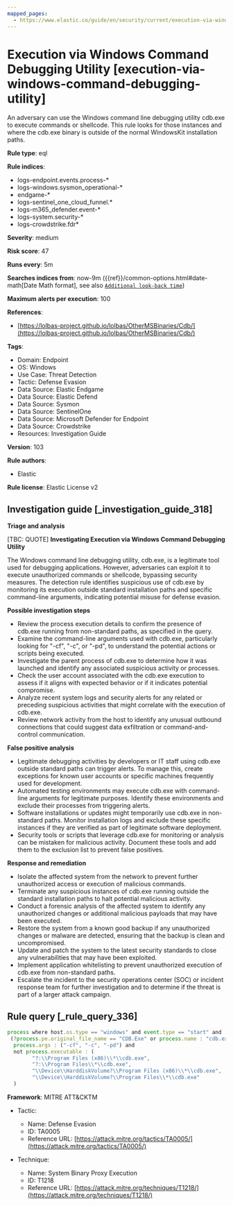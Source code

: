 ```yaml
---
mapped_pages:
  - https://www.elastic.co/guide/en/security/current/execution-via-windows-command-debugging-utility.html
---
```


# Execution via Windows Command Debugging Utility [execution-via-windows-command-debugging-utility]

An adversary can use the Windows command line debugging utility cdb.exe to execute commands or shellcode. This rule looks for those instances and where the cdb.exe binary is outside of the normal WindowsKit installation paths.

**Rule type**: eql

**Rule indices**:

* logs-endpoint.events.process-*
* logs-windows.sysmon_operational-*
* endgame-*
* logs-sentinel_one_cloud_funnel.*
* logs-m365_defender.event-*
* logs-system.security-*
* logs-crowdstrike.fdr*

**Severity**: medium

**Risk score**: 47

**Runs every**: 5m

**Searches indices from**: now-9m ({{ref}}/common-options.html#date-math[Date Math format], see also [`Additional look-back time`](docs-content://solutions/security/detect-and-alert/create-detection-rule.md#rule-schedule))

**Maximum alerts per execution**: 100

**References**:

* [https://lolbas-project.github.io/lolbas/OtherMSBinaries/Cdb/](https://lolbas-project.github.io/lolbas/OtherMSBinaries/Cdb/)

**Tags**:

* Domain: Endpoint
* OS: Windows
* Use Case: Threat Detection
* Tactic: Defense Evasion
* Data Source: Elastic Endgame
* Data Source: Elastic Defend
* Data Source: Sysmon
* Data Source: SentinelOne
* Data Source: Microsoft Defender for Endpoint
* Data Source: Crowdstrike
* Resources: Investigation Guide

**Version**: 103

**Rule authors**:

* Elastic

**Rule license**: Elastic License v2

## Investigation guide [_investigation_guide_318]

**Triage and analysis**

[TBC: QUOTE]
**Investigating Execution via Windows Command Debugging Utility**

The Windows command line debugging utility, cdb.exe, is a legitimate tool used for debugging applications. However, adversaries can exploit it to execute unauthorized commands or shellcode, bypassing security measures. The detection rule identifies suspicious use of cdb.exe by monitoring its execution outside standard installation paths and specific command-line arguments, indicating potential misuse for defense evasion.

**Possible investigation steps**

* Review the process execution details to confirm the presence of cdb.exe running from non-standard paths, as specified in the query.
* Examine the command-line arguments used with cdb.exe, particularly looking for "-cf", "-c", or "-pd", to understand the potential actions or scripts being executed.
* Investigate the parent process of cdb.exe to determine how it was launched and identify any associated suspicious activity or processes.
* Check the user account associated with the cdb.exe execution to assess if it aligns with expected behavior or if it indicates potential compromise.
* Analyze recent system logs and security alerts for any related or preceding suspicious activities that might correlate with the execution of cdb.exe.
* Review network activity from the host to identify any unusual outbound connections that could suggest data exfiltration or command-and-control communication.

**False positive analysis**

* Legitimate debugging activities by developers or IT staff using cdb.exe outside standard paths can trigger alerts. To manage this, create exceptions for known user accounts or specific machines frequently used for development.
* Automated testing environments may execute cdb.exe with command-line arguments for legitimate purposes. Identify these environments and exclude their processes from triggering alerts.
* Software installations or updates might temporarily use cdb.exe in non-standard paths. Monitor installation logs and exclude these specific instances if they are verified as part of legitimate software deployment.
* Security tools or scripts that leverage cdb.exe for monitoring or analysis can be mistaken for malicious activity. Document these tools and add them to the exclusion list to prevent false positives.

**Response and remediation**

* Isolate the affected system from the network to prevent further unauthorized access or execution of malicious commands.
* Terminate any suspicious instances of cdb.exe running outside the standard installation paths to halt potential malicious activity.
* Conduct a forensic analysis of the affected system to identify any unauthorized changes or additional malicious payloads that may have been executed.
* Restore the system from a known good backup if any unauthorized changes or malware are detected, ensuring that the backup is clean and uncompromised.
* Update and patch the system to the latest security standards to close any vulnerabilities that may have been exploited.
* Implement application whitelisting to prevent unauthorized execution of cdb.exe from non-standard paths.
* Escalate the incident to the security operations center (SOC) or incident response team for further investigation and to determine if the threat is part of a larger attack campaign.


## Rule query [_rule_query_336]

```js
process where host.os.type == "windows" and event.type == "start" and
 (?process.pe.original_file_name == "CDB.Exe" or process.name : "cdb.exe") and
  process.args : ("-cf", "-c", "-pd") and
  not process.executable : (
        "?:\\Program Files (x86)\\*\\cdb.exe",
        "?:\\Program Files\\*\\cdb.exe",
        "\\Device\\HarddiskVolume?\\Program Files (x86)\\*\\cdb.exe",
        "\\Device\\HarddiskVolume?\\Program Files\\*\\cdb.exe"
  )
```

**Framework**: MITRE ATT&CKTM

* Tactic:

    * Name: Defense Evasion
    * ID: TA0005
    * Reference URL: [https://attack.mitre.org/tactics/TA0005/](https://attack.mitre.org/tactics/TA0005/)

* Technique:

    * Name: System Binary Proxy Execution
    * ID: T1218
    * Reference URL: [https://attack.mitre.org/techniques/T1218/](https://attack.mitre.org/techniques/T1218/)



